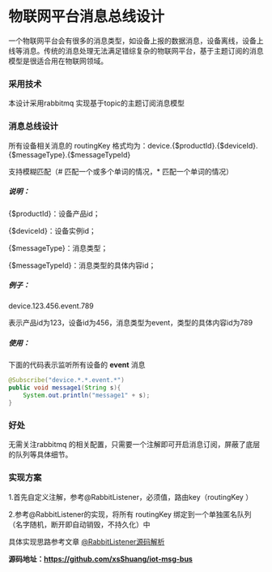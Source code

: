 # 物联网平台消息总线设计

一个物联网平台会有很多的消息类型，如设备上报的数据消息，设备离线，设备上线等消息。传统的消息处理无法满足错综复杂的物联网平台，基于主题订阅的消息模型是很适合用在物联网领域。

### 采用技术

本设计采用rabbitmq 实现基于topic的主题订阅消息模型

### 消息总线设计

所有设备相关消息的 routingKey 格式均为：device.{$productId}.{$deviceId}.{$messageType}.{$messageTypeId}

支持模糊匹配（\# 匹配一个或多个单词的情况，* 匹配一个单词的情况）

##### 说明：

{$productId}：设备产品id；

{$deviceId}：设备实例id；

{$messageType}：消息类型；

{$messageTypeId}：消息类型的具体内容id；

#####  例子：

device.123.456.event.789

表示产品id为123，设备id为456，消息类型为event，类型的具体内容id为789

##### 使用：

下面的代码表示监听所有设备的 **event** 消息

```java
@Subscribe("device.*.*.event.*")
public void message1(String s){
    System.out.println("message1" + s);
}
```

### 好处

无需关注rabbitmq 的相关配置，只需要一个注解即可开启消息订阅，屏蔽了底层的队列等具体细节。

### 实现方案

1.首先自定义注解，参考@RabbitListener，必须值，路由key（routingKey ）

2.参考@RabbitListener的实现，将所有 routingKey  绑定到一个单独匿名队列（名字随机，断开即自动销毁，不持久化）中

具体实现思路参考文章  [@RabbitListener源码解析](https://www.pianshen.com/article/7641200004/)

**源码地址：https://github.com/xsShuang/iot-msg-bus**

